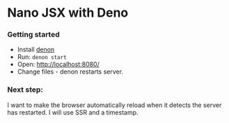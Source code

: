 # Nano JSX with Deno

### Getting started

- Install [denon](https://github.com/denosaurs/denon)
- Run: `denon start`
- Open: [http://localhost:8080/](http://localhost:8080/)
- Change files - denon restarts server.

### Next step:

I want to make the browser automatically reload when it detects the server has restarted. I will use SSR and a timestamp.

